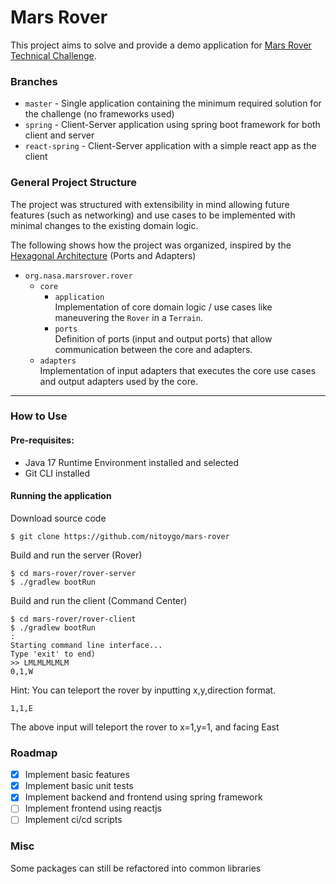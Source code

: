 # Mars Rover

This project aims to solve and provide a demo application for [Mars Rover Technical Challenge](MarsRover.md).

### Branches

- `master` - Single application containing the minimum required solution for the challenge (no frameworks used)
- `spring` - Client-Server application using spring boot framework for both client and server
- `react-spring` - Client-Server application with a simple react app as the client

### General Project Structure

The project was structured with extensibility in mind allowing future features (such as networking) and use cases to be implemented with minimal changes to the existing domain logic.

The following shows how the project was organized, inspired by the
[Hexagonal Architecture](<https://en.wikipedia.org/wiki/Hexagonal_architecture_(software)>) (Ports and Adapters)

- `org.nasa.marsrover.rover`
  - `core`
    - `application`  
      Implementation of core domain logic / use cases like maneuvering the `Rover` in a `Terrain`.
    - `ports`  
      Definition of ports (input and output ports) that allow communication between the core and adapters.
  - `adapters`  
    Implementation of input adapters that executes the core use cases and output adapters used by the core.

---

### How to Use

#### Pre-requisites:

- Java 17 Runtime Environment installed and selected
- Git CLI installed

#### Running the application

Download source code

```
$ git clone https://github.com/nitoygo/mars-rover
```

Build and run the server (Rover)

```
$ cd mars-rover/rover-server
$ ./gradlew bootRun
```

Build and run the client (Command Center)

```
$ cd mars-rover/rover-client
$ ./gradlew bootRun
:
Starting command line interface...
Type 'exit' to end)
>> LMLMLMLMLM
0,1,W
```

Hint: You can teleport the rover by inputting x,y,direction format.

```
1,1,E
```

The above input will teleport the rover to x=1,y=1, and facing East

### Roadmap

- [x] Implement basic features
- [x] Implement basic unit tests
- [x] Implement backend and frontend using spring framework
- [ ] Implement frontend using reactjs
- [ ] Implement ci/cd scripts

### Misc

Some packages can still be refactored into common libraries
